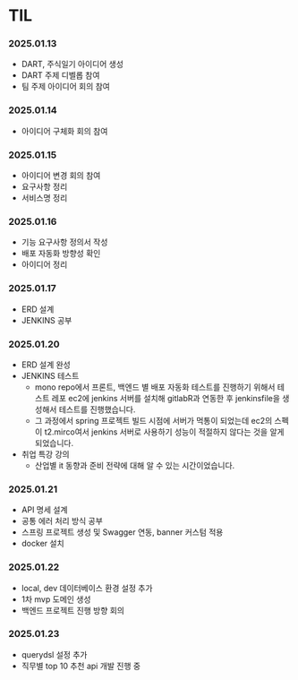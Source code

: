 # TIL
### 2025.01.13
- DART, 주식일기 아이디어 생성
- DART 주제 디벨롭 참여
- 팀 주제 아이디어 회의 참여
### 2025.01.14
- 아이디어 구체화 회의 참여
### 2025.01.15
- 아이디어 변경 회의 참여
- 요구사항 정리
- 서비스명 정리
### 2025.01.16
- 기능 요구사항 정의서 작성
- 배포 자동화 방향성 확인
- 아이디어 정리
### 2025.01.17
- ERD 설계
- JENKINS 공부
### 2025.01.20
- ERD 설계 완성
- JENKINS 테스트
  - mono repo에서 프론트, 백엔드 별 배포 자동화 테스트를 진행하기 위해서 테스트 레포 ec2에 jenkins 서버를 설치해 gitlabR과 연동한 후 jenkinsfile을 생성해서 테스트를 진행했습니다.
  - 그 과정에서 spring 프로젝트 빌드 시점에 서버가 먹통이 되었는데 ec2의 스펙이 t2.mirco여서 jenkins 서버로 사용하기 성능이 적절하지 않다는 것을 알게 되었습니다.
- 취업 특강 강의
  - 산업별 it 동향과 준비 전략에 대해 알 수 있는 시간이었습니다.
### 2025.01.21
- API 명세 설계
- 공통 에러 처리 방식 공부
- 스프링 프로젝트 생성 및 Swagger 연동, banner 커스텀 적용
- docker 설치
### 2025.01.22
- local, dev 데이터베이스 환경 설정 추가
- 1차 mvp 도메인 생성
- 백엔드 프로젝트 진행 방향 회의
### 2025.01.23
- querydsl 설정 추가 
- 직무별 top 10 추천 api 개발 진행 중